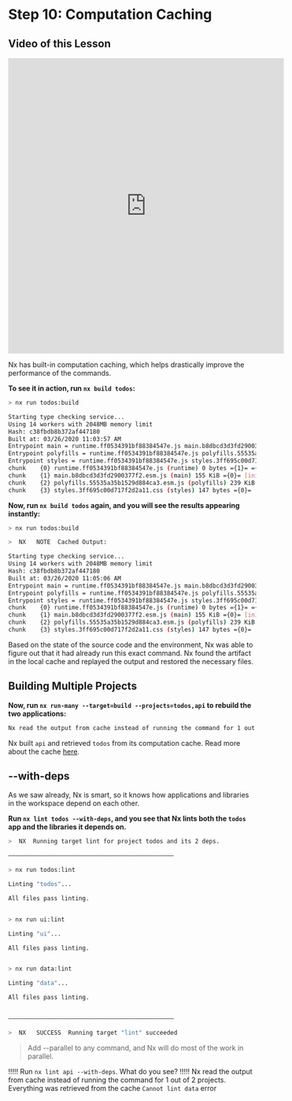 # Step 10: Computation Caching

## Video of this Lesson

<iframe width="560" height="600" src="https://www.youtube.com/embed/aNjvT3VX1Ts" frameborder="0" allow="accelerometer; autoplay; encrypted-media; gyroscope; picture-in-picture" allowfullscreen></iframe>

Nx has built-in computation caching, which helps drastically improve the performance of the commands.

**To see it in action, run `nx build todos`:**

```bash
> nx run todos:build

Starting type checking service...
Using 14 workers with 2048MB memory limit
Hash: c38fbdb8b372af447180
Built at: 03/26/2020 11:03:57 AM
Entrypoint main = runtime.ff0534391bf88384547e.js main.b8dbcd3d3fd2900377f2.esm.js
Entrypoint polyfills = runtime.ff0534391bf88384547e.js polyfills.55535a35b1529d884ca3.esm.js
Entrypoint styles = runtime.ff0534391bf88384547e.js styles.3ff695c00d717f2d2a11.css
chunk    {0} runtime.ff0534391bf88384547e.js (runtime) 0 bytes ={1}= ={2}= ={3}= [entry] [rendered]
chunk    {1} main.b8dbcd3d3fd2900377f2.esm.js (main) 155 KiB ={0}= [initial] [rendered]
chunk    {2} polyfills.55535a35b1529d884ca3.esm.js (polyfills) 239 KiB ={0}= [initial] [rendered]
chunk    {3} styles.3ff695c00d717f2d2a11.css (styles) 147 bytes ={0}= [initial] [rendered]
```

**Now, run `nx build todos` again, and you will see the results appearing instantly:**

```bash
> nx run todos:build

>  NX   NOTE  Cached Output:

Starting type checking service...
Using 14 workers with 2048MB memory limit
Hash: c38fbdb8b372af447180
Built at: 03/26/2020 11:05:06 AM
Entrypoint main = runtime.ff0534391bf88384547e.js main.b8dbcd3d3fd2900377f2.esm.js
Entrypoint polyfills = runtime.ff0534391bf88384547e.js polyfills.55535a35b1529d884ca3.esm.js
Entrypoint styles = runtime.ff0534391bf88384547e.js styles.3ff695c00d717f2d2a11.css
chunk    {0} runtime.ff0534391bf88384547e.js (runtime) 0 bytes ={1}= ={2}= ={3}= [entry] [rendered]
chunk    {1} main.b8dbcd3d3fd2900377f2.esm.js (main) 155 KiB ={0}= [initial] [rendered]
chunk    {2} polyfills.55535a35b1529d884ca3.esm.js (polyfills) 239 KiB ={0}= [initial] [rendered]
chunk    {3} styles.3ff695c00d717f2d2a11.css (styles) 147 bytes ={0}= [initial] [rendered]
```

Based on the state of the source code and the environment, Nx was able to figure out that it had already run this exact command. Nx found the artifact in the local cache and replayed the output and restored the necessary files.

## Building Multiple Projects

**Now, run `nx run-many --target=build --projects=todos,api` to rebuild the two applications:**

```bash
Nx read the output from cache instead of running the command for 1 out of 2 projects.
```

Nx built `api` and retrieved `todos` from its computation cache. Read more about the cache [here](/{{framework}}/workspace/computation-caching).

## --with-deps

As we saw already, Nx is smart, so it knows how applications and libraries in the workspace depend on each other.

**Run `nx lint todos --with-deps`, and you see that Nx lints both the `todos` app and the libraries it depends on.**

```bash
>  NX  Running target lint for project todos and its 2 deps.

———————————————————————————————————————————————

> nx run todos:lint

Linting "todos"...

All files pass linting.


> nx run ui:lint

Linting "ui"...

All files pass linting.


> nx run data:lint

Linting "data"...

All files pass linting.


———————————————————————————————————————————————

>  NX   SUCCESS  Running target "lint" succeeded
```

> Add --parallel to any command, and Nx will do most of the work in parallel.

!!!!!
Run `nx lint api --with-deps`. What do you see?
!!!!!
Nx read the output from cache instead of running the command for 1 out of 2 projects.
Everything was retrieved from the cache
`Cannot lint data` error
